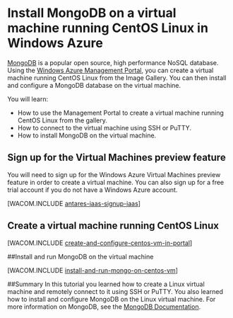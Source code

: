 <properties linkid="store-mongodb-virtual-machines-linux-centos" urlDisplayName="Install MongoDB" pageTitle="nstall MongoDB on a virtual machine running CentOS Linux in Windows Azure" metaKeywords="Azure, MongoDB" description="Learn how to install Mongo DB on a virtual machine in Windows Azure." metaCanonical="" services="" documentationCenter="" title="Install MongoDB on a virtual machine running CentOS Linux in Windows Azure" authors=""  solutions="" writer="" manager="" editor=""  />

# Install MongoDB on a virtual machine running CentOS Linux in Windows Azure

[MongoDB][MongoDB] is a popular open source, high performance NoSQL database.  Using the [Windows Azure Management Portal][AzurePortal], you can create a virtual machine running CentOS Linux from the Image Gallery.  You can then install and configure a MongoDB database on the virtual machine.

You will learn:

- How to use the Management Portal to create a virtual machine running CentOS Linux from the gallery.
- How to connect to the virtual machine using SSH or PuTTY.
- How to install MongoDB on the virtual machine.

## Sign up for the Virtual Machines preview feature

You will need to sign up for the Windows Azure Virtual Machines preview feature in order to create a virtual machine. You can also sign up for a free trial account if you do not have a Windows Azure account.

[WACOM.INCLUDE [antares-iaas-signup-iaas](../includes/antares-iaas-signup-iaas.md)]

## Create a virtual machine running CentOS Linux

[WACOM.INCLUDE [create-and-configure-centos-vm-in-portal](../includes/create-and-configure-centos-vm-in-portal.md)]

##Install and run MongoDB on the virtual machine

[WACOM.INCLUDE [install-and-run-mongo-on-centos-vm](../includes/install-and-run-mongo-on-centos-vm.md)]

##Summary
In this tutorial you learned how to create a Linux virtual machine and remotely connect to it using SSH or PuTTY.  You also learned how to install and configure MongoDB on the Linux virtual machine.  For more information on MongoDB, see the [MongoDB Documentation][MongoDocs].

[MongoDocs]: http://www.mongodb.org/display/DOCS/Home
[MongoDB]: http://www.mongodb.org/
[AzurePortal]: http://manage.windowsazure.com
